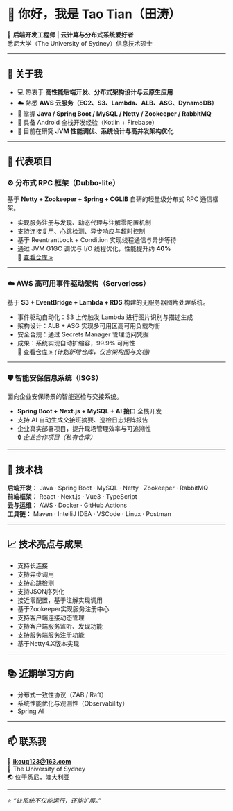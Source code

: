 # 👋 你好，我是 Tao Tian（田涛）

🎯 **后端开发工程师 | 云计算与分布式系统爱好者**  
悉尼大学（The University of Sydney）信息技术硕士

---

## 🚀 关于我

- 💻 热衷于 **高性能后端开发、分布式架构设计与云原生应用**  
- ☁️ 熟悉 **AWS 云服务（EC2、S3、Lambda、ALB、ASG、DynamoDB）**  
- 🔧 掌握 **Java / Spring Boot / MySQL / Netty / Zookeeper / RabbitMQ**  
- 📱 具备 Android 全栈开发经验（Kotlin + Firebase）  
- 🌱 目前在研究 **JVM 性能调优、系统设计与高并发架构优化**  

---

## 🧩 代表项目

### ⚙️ 分布式 RPC 框架（Dubbo-lite）
基于 **Netty + Zookeeper + Spring + CGLIB** 自研的轻量级分布式 RPC 通信框架。  
- 实现服务注册与发现、动态代理与注解零配置机制  
- 支持连接复用、心跳检测、异步响应与超时控制  
- 基于 ReentrantLock + Condition 实现线程通信与异步等待  
- 通过 JVM G1GC 调优与 I/O 线程优化，性能提升约 **40%**  
📎 [查看仓库 »](https://github.com/twonley24/Rpc-project)

---

### ☁️ AWS 高可用事件驱动架构（Serverless）
基于 **S3 + EventBridge + Lambda + RDS** 构建的无服务器图片处理系统。  
- 事件驱动自动化：S3 上传触发 Lambda 进行图片识别与描述生成  
- 架构设计：ALB + ASG 实现多可用区高可用负载均衡  
- 安全合规：通过 Secrets Manager 管理访问凭据  
- 成果：系统实现自动扩缩容，99.9% 可用性  
📎 [查看仓库 »](https://github.com/twonley24/aws-highavailability-arch) *(计划新增仓库，仅含架构图与文档)*

---

### 🛡️ 智能安保信息系统（ISGS）  
面向企业安保场景的智能巡检与交接系统。  
- **Spring Boot + Next.js + MySQL + AI 接口** 全栈开发  
- 支持 AI 自动生成交接班摘要、巡检日志矩阵报告  
- 企业真实部署项目，提升现场管理效率与可追溯性  
🔒 *企业合作项目（私有仓库）*

---

## 🧠 技术栈

**后端开发：** Java · Spring Boot · MySQL · Netty · Zookeeper · RabbitMQ  
**前端框架：** React · Next.js · Vue3 · TypeScript  
**云与运维：** AWS · Docker · GitHub Actions  
**工具链：** Maven · IntelliJ IDEA · VSCode · Linux · Postman

---

## 📈 技术亮点与成果
- 支持长连接
- 支持异步调用
- 支持心跳检测
- 支持JSON序列化
- 接近零配置，基于注解实现调用
- 基于Zookeeper实现服务注册中心
- 支持客户端连接动态管理
- 支持客户端服务监听、发现功能
- 支持服务端服务注册功能
- 基于Netty4.X版本实现
---

## 📚 近期学习方向

- 分布式一致性协议（ZAB / Raft）  
- 系统性能优化与观测性（Observability）  
- Spring AI

---

## 📫 联系我

📧 **ikouq123@163.com**  
🏫 The University of Sydney  
🌏 位于悉尼，澳大利亚  

---

⭐ _“让系统不仅能运行，还能扩展。”_
